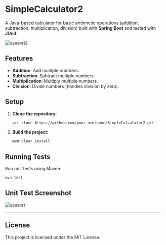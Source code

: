# SimpleCalculator2

A Java-based calculator for basic arithmetic operations (addition, subtraction, multiplication, division) built with **Spring Boot** and tested with **JUnit**.

![asssert2](https://github.com/user-attachments/assets/e8c3f68b-549c-49b8-be1f-e7b43f411232)

## Features

- **Addition**: Add multiple numbers.
- **Subtraction**: Subtract multiple numbers.
- **Multiplication**: Multiply multiple numbers.
- **Division**: Divide numbers (handles division by zero).

## Setup

1. **Clone the repository**:
   ```bash
   git clone https://github.com/your-username/SimpleCalculator2.git
   ```
2. **Build the project**:
   ```bash
   mvn clean install
   ```

## Running Tests

Run unit tests using Maven:
```bash
mvn test
```

## Unit Test Screenshot
![asssert](https://github.com/user-attachments/assets/636c3d4f-9fc5-402e-a43c-a2526d325c7d)



---

## License

This project is licensed under the MIT License. 
